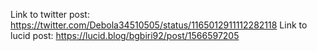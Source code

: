 Link to twitter post: https://twitter.com/Debola34510505/status/1165012911112282118
Link to lucid post: https://lucid.blog/bgbiri92/post/1566597205

